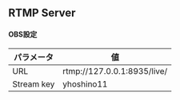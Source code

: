## RTMP Server

#### OBS設定
パラメータ | 値
---|---
URL | rtmp://127.0.0.1:8935/live/
Stream key | yhoshino11
